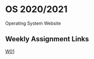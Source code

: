 # OS 2020/2021

Operating System Website

## Weekly Assignment Links

[W01](https://mkadit.github.io/os211/W01)
